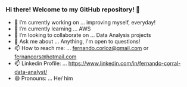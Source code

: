 ### Hi there! Welcome to my GitHub repository! 👋

- 🔭 I’m currently working on ... improving myself, everyday!
- 🌱 I’m currently learning ... AWS
- 👯 I’m looking to collaborate on ... Data Analysis projects
- 💬 Ask me about ... Anything, I'm open to questions!
- 📫 How to reach me: ... fernando.corloz@gmail.com or fernancors@hotmail.com
- 📫 Linkedin Profile: ... https://www.linkedin.com/in/fernando-corral-data-analyst/
- 😄 Pronouns: ... He/ him
